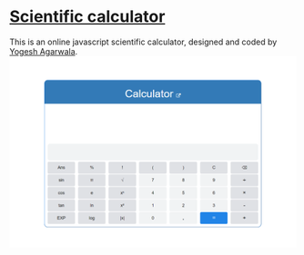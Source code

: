 # [Scientific calculator](https://yogeshiitm.github.io/scientific-calculator)
This is an online javascript scientific calculator, designed and coded by [Yogesh Agarwala](http://yogeshiitm.github.io/).
![Scientific calculator](images/calculator.png)
